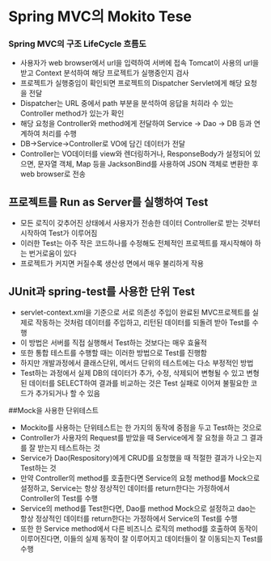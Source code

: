 # Spring MVC의 Mokito Tese

### Spring MVC의 구조 LifeCycle 흐름도
* 사용자가 web browser에서 url을 입력하여 서버에 접속 Tomcat이 사용의 url을 받고 Context 분석하여 해당 프로젝트가 실행중인지 검사
* 프로젝트가 실행중임이 확인되면 프로젝트의 Dispatcher Servlet에게 해당 요청을 전달
* Dispatcher는 URL 중에서 path 부분을 분석하여 응답을 처히라 수 있는 Controller method가 있는가 확인
* 해당 요청을 Controller와 method에게 전달하여 Service -> Dao -> DB 등과 연계하여 처리를 수행
* DB->Service->Controller로 VO에 담긴 데이터가 전달
* Controller는 VO데이터를 view와 렌더링하거나, ResponseBody가 설정되어 있으면, 문자열 객체, Map 등을 JacksonBind를 사용하여 JSON 객체로 변환한 후 web browser로 전송

## 프로젝트를 Run as Server를 실행하여 Test
* 모든 로직이 갖추어진 상태에서 사용자가 전송한 데이터 Controller로 받는 것부터 시작하여 Test가 이루어짐
* 이러한 Test는 아주 작은 코드하나를 수정해도 전체적인 프로젝트를 재시작해야 하는 번거로움이 있다
* 프로젝트가 커지면 커질수록 생산성 면에서 매우 불리하게 작용


## JUnit과 spring-test를 사용한 단위 Test
* servlet-context.xml을 기준으로 서로 의존성 주입이 완료된 MVC프로젝트를 실제로 작동하는 것처럼 데이터를 주입하고, 리턴된 데이터를 되돌려 받아 Test를 수행
* 이 방법은 서버를 직접 실행해서 Test하는 것보다는 매우 효율적
* 또한 통합 테스트를 수행할 때는 이러한 방법으로 Test를 진행함
* 하지만 개발과정에서 클래스단위, 메서드 단위의 테스트에는 다소 부정적인 방법
* Test하는 과정에서 실제 DB의 데이터가 추가, 수정, 삭제되어 변형될 수 있고 변형된 데이터를 SELECT하여 결과를 비교하는 것은 Test 실패로 이어져 불필요한 코드가 추가되거나 할 수 있음


##Mock을 사용한 단위테스트
* Mockito를 사용하는 단위테스트는 한 가지의 동작에 중점을 두고 Test하는 것으로
* Controller가 사용자의 Request를 받았을 때 Service에게 잘 요청을 하고 그 결과를 잘 받는지 테스트하는 것
* Service가 Dao(Respository)에게 CRUD를 요청했을 때 적절한 결과가 나오는지 Test하는 것
* 만약 Controller의 method를 호출한다면 Service의 요청 method를 Mock으로 설정하고, Service는 항상 정상적인 데이터를 return한다는 가정하에서 Controller의 Test를 수행
* Service의 method를 Test한다면, Dao를 method Mock으로 설정하고 dao는 항상 정상적인 데이터를 return한다는 가정하에서 Service의 Test를 수행
* 또한 한 Service method에서 다른 비즈니스 로직의 method를 호출하여 동작이 이루어진다면,   이들의 실제 동작이 잘 이루어지고 데이터들이 잘 이동되는지 Test를 수행  